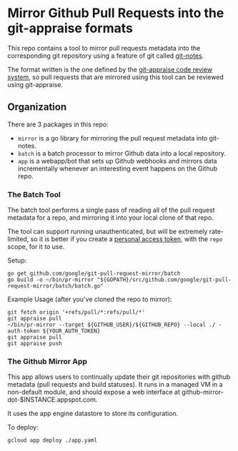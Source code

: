 # Mirror Github Pull Requests into the git-appraise formats

This repo contains a tool to mirror pull requests metadata into the corresponding git
repository using a feature of git called [git-notes](http://git-scm.com/docs/git-notes).

The format written is the one defined by the
[git-appraise code review system](https://github.com/google/git-appraise), so pull
requests that are mirrored using this tool can be reviewed using git-appraise.

## Organization

There are 3 packages in this repo:
- `mirror` is a go library for mirroring the pull request metadata into git-notes.
- `batch` is a batch processor to mirror Github data into a local repository.
- `app` is a webapp/bot that sets up Github webhooks and mirrors data incrementally
  whenever an interesting event happens on the Github repo.

### The Batch Tool

The batch tool performs a single pass of reading all of the pull request metadata for
a repo, and mirroring it into your local clone of that repo.

The tool can support running unauthenticated, but will be extremely rate-limited, so
it is better if you create a [personal access token](https://help.github.com/articles/creating-an-access-token-for-command-line-use/),
with the `repo` scope, for it to use.

Setup:

```shell
go get github.com/google/git-pull-request-mirror/batch
go build -o ~/bin/pr-mirror "${GOPATH}/src/github.com/google/git-pull-request-mirror/batch/batch.go"
```

Example Usage (after you've cloned the repo to mirror):

```shell
git fetch origin '+refs/pull/*:refs/pull/*'
git appraise pull
~/bin/pr-mirror --target ${GITHUB_USER}/${GITHUB_REPO} --local ./ -auth-token ${YOUR_AUTH_TOKEN}
git appraise pull
git appraise push
```

### The Github Mirror App

This app allows users to continually update their git repositories with github
metadata (pull requests and build statuses). It runs in a managed VM in a
non-default module, and should expose a web interface at
github-mirror-dot-$INSTANCE.appspot.com.

It uses the app engine datastore to store its configuration.

To deploy:

```shell
gcloud app deploy ./app.yaml
```

